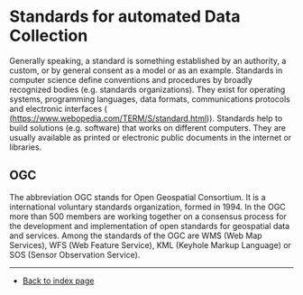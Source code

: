 # Standards for automated Data Collection
  
Generally speaking, a standard is something established by an authority, a custom, or by general consent as a model or as an example.
Standards in computer science define conventions and procedures by broadly recognized bodies (e.g. standards organizations). They exist for operating systems, programming languages, data formats, communications protocols and electronic interfaces (<a href="https://www.webopedia.com/TERM/S/standard.html"> (https://www.webopedia.com/TERM/S/standard.html)</a>). Standards help to build solutions (e.g. software) that works on different computers. They are usually available as printed or electronic public documents in the internet or libraries.

## OGC
The abbreviation OGC stands for Open Geospatial Consortium. It is a international voluntary standards organization, formed in 1994. In the OGC more than 500 members are working together on a consensus process for the development and implementation of open standards for geospatial data and services.
Among the standards of the OGC are WMS (Web Map Services), WFS (Web Feature Service), KML (Keyhole Markup Language) or SOS (Sensor Observation Service).

  
---  
* [Back to index page](../index.md)
